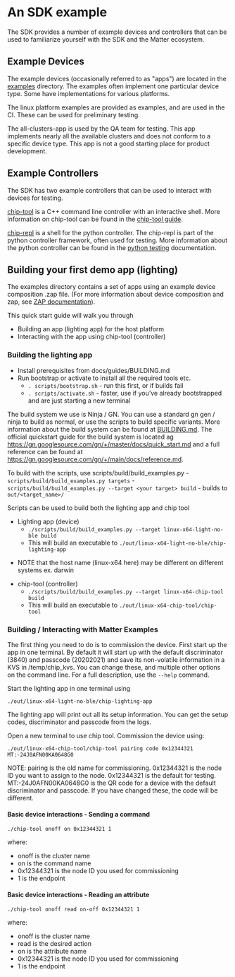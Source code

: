# An SDK example

The SDK provides a number of example devices and controllers that can be used to
familiarize yourself with the SDK and the Matter ecosystem.

## Example Devices

The example devices (occasionally referred to as "apps") are located in the
[examples](../../examples/) directory. The examples often implement one
particular device type. Some have implementations for various platforms.

The linux platform examples are provided as examples, and are used in the CI.
These can be used for preliminary testing.

The all-clusters-app is used by the QA team for testing. This app implements
nearly all the available clusters and does not conform to a specific device
type. This app is not a good starting place for product development.

## Example Controllers

The SDK has two example controllers that can be used to interact with devices
for testing.

[chip-tool](../../examples/chip-tool/) is a C++ command line controller with an
interactive shell. More information on chip-tool can be found in the
[chip-tool guide](../guides/chip_tool_guide.md).

[chip-repl](../../src/controller/python/chip-repl.py) is a shell for the python
controller. The chip-repl is part of the python controller framework, often used
for testing. More information about the python controller can be found in the
[python testing](../testing/python.md) documentation.

## Building your first demo app (lighting)

The examples directory contains a set of apps using an example device
composition \.zap file. (For more information about device composition and zap,
see [ZAP documentation](../getting_started/zap.md)).

This quick start guide will walk you through

-   Building an app (lighting app) for the host platform
-   Interacting with the app using chip\-tool \(controller\)

### Building the lighting app

-   Install prerequisites from docs/guides/BUILDING\.md
-   Run bootstrap or activate to install all the required tools etc.
    -   `. scripts/bootstrap.sh` \- run this first\, or if builds fail
    -   `. scripts/activate.sh` \- faster\, use if you’ve already bootstrapped
        and are just starting a new terminal

The build system we use is Ninja / GN. You can use a standard gn gen / ninja to
build as normal, or use the scripts to build specific variants. More information
about the build system can be found at [BUILDING.md](../guides/BUILDING.md). The
official quickstart guide for the build system is located ag
https://gn.googlesource.com/gn/+/master/docs/quick_start.md and a full reference
can be found at https://gn.googlesource.com/gn/+/main/docs/reference.md.

To build with the scripts, use scripts/build/build_examples\.py -
`scripts/build/build_examples.py targets` -
`scripts/build/build_examples.py --target <your target> build` - builds to
`out/<target_name>/`

Scripts can be used to build both the lighting app and chip tool

-   Lighting app \(device\)
    -   `./scripts/build/build_examples.py --target linux-x64-light-no-ble build`
    -   This will build an executable to
        `./out/linux-x64-light-no-ble/chip-lighting-app`

*   NOTE that the host name (linux-x64 here) may be different on different
    systems ex. darwin

-   chip-tool (controller)
    -   `./scripts/build/build_examples.py --target linux-x64-chip-tool build`
    -   This will build an executable to `./out/linux-x64-chip-tool/chip-tool`

### Building / Interacting with Matter Examples

The first thing you need to do is to commission the device. First start up the
app in one terminal. By default it will start up with the default discriminator
(3840) and passcode (20202021) and save its non-volatile information in a KVS in
/temp/chip_kvs. You can change these, and multiple other options on the command
line. For a full description, use the `--help` command.

Start the lighting app in one terminal using

`./out/linux-x64-light-no-ble/chip-lighting-app`

The lighting app will print out all its setup information. You can get the setup
codes, discriminator and passcode from the logs.

Open a new terminal to use chip tool. Commission the device using:

`./out/linux-x64-chip-tool/chip-tool pairing code 0x12344321 MT:-24J0AFN00KA0648G0`

NOTE: pairing is the old name for commissioning. 0x12344321 is the node ID you
want to assign to the node. 0x12344321 is the default for testing.
MT:-24J0AFN00KA0648G0 is the QR code for a device with the default discriminator
and passcode. If you have changed these, the code will be different.

#### Basic device interactions - Sending a command

`./chip-tool onoff on 0x12344321 1`

where:

-   onoff is the cluster name
-   on is the command name
-   0x12344321 is the node ID you used for commissioning
-   1 is the endpoint

#### Basic device interactions - Reading an attribute

`./chip-tool onoff read on-off 0x12344321 1`

where:

-   onoff is the cluster name
-   read is the desired action
-   on is the attribute name
-   0x12344321 is the node ID you used for commissioning
-   1 is the endpoint
